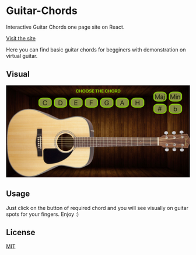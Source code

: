 # Guitar-Chords
Interactive Guitar Chords one page site on React.

[Visit the site](guitar-chords-react.netlify.app)

Here you can find basic guitar chords for begginers with demonstration on virtual guitar.

## Visual

![preview](src/site-preview.png)

## Usage

Just click on the button of required chord and you will see visually on guitar spots for your fingers.
Enjoy :)

## License

[MIT](https://choosealicense.com/licenses/mit/)
